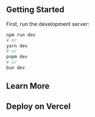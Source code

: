 
## Getting Started

First, run the development server:

```bash
npm run dev
# or
yarn dev
# or
pnpm dev
# or
bun dev
```




## Learn More




## Deploy on Vercel


